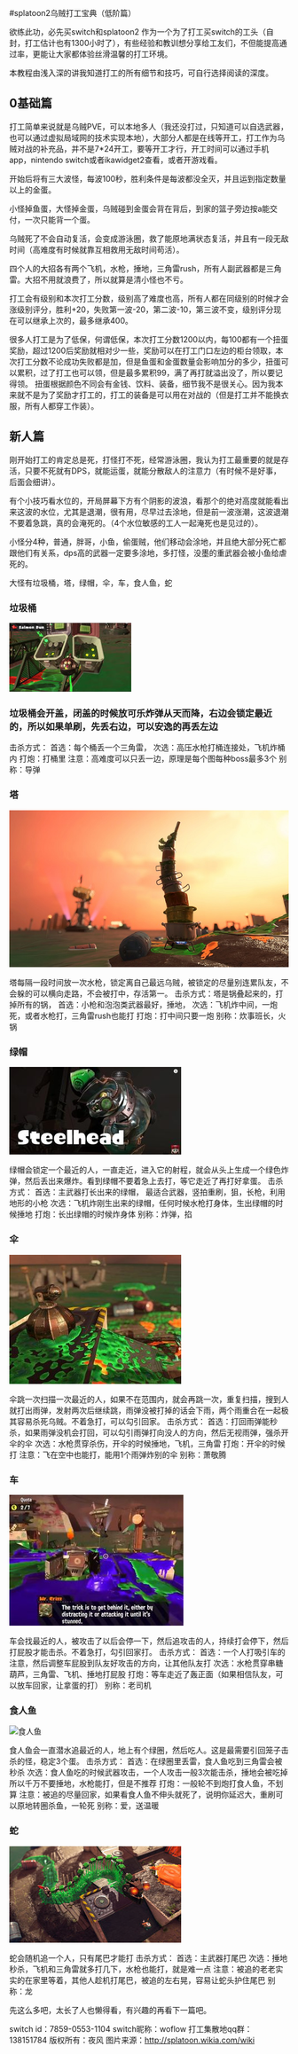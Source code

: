 #splatoon2乌贼打工宝典（低阶篇）

欲练此功，必先买switch和splatoon2
作为一个为了打工买switch的工头（自封，打工估计也有1300小时了），有些经验和教训想分享给工友们，不但能提高通过率，更能让大家都体验丝滑温馨的打工环境。

本教程由浅入深的讲我知道打工的所有细节和技巧，可自行选择阅读的深度。

## 0基础篇
打工简单来说就是乌贼PVE，可以本地多人（我还没打过，只知道可以自选武器，也可以通过虚拟局域网的技术实现本地），大部分人都是在线等开工，打工作为乌贼对战的补充品，并不是7*24开工，要等开工才行，开工时间可以通过手机app，nintendo switch或者ikawidget2查看，或者开游戏看。

开始后将有三大波怪，每波100秒，胜利条件是每波都没全灭，并且运到指定数量以上的金蛋。

小怪掉鱼蛋，大怪掉金蛋，乌贼碰到金蛋会背在背后，到家的篮子旁边按a能交付，一次只能背一个蛋。

乌贼死了不会自动复活，会变成游泳圈，救了能原地满状态复活，并且有一段无敌时间（高难度有时候就靠互相救用无敌时间苟活）。

四个人的大招各有两个飞机，水枪，捶地，三角雷rush，所有人副武器都是三角雷。大招不用就浪费了，所以就算是清小怪也不亏。

打工会有级别和本次打工分数，级别高了难度也高，所有人都在同级别的时候才会涨级别评分，胜利+20，失败第一波-20，第二波-10，第三波不变，级别评分现在可以继承上次的，最多继承400。

很多人打工是为了低保，何谓低保，本次打工分数1200以内，每100都有一个扭蛋奖励，超过1200后奖励就相对少一些，奖励可以在打工门口左边的柜台领取，本次打工分数不论成功失败都是加，但是鱼蛋和金蛋数量会影响加分的多少，扭蛋可以累积，过了打工也可以领，但是最多累积99，满了再打就溢出没了，所以要记得领。 扭蛋根据颜色不同会有金钱、饮料、装备，细节我不是很关心。因为我本来就不是为了奖励才打工的，打工的装备是可以用在对战的（但是打工并不能换衣服，所有人都穿工作装）。

## 新人篇
刚开始打工的肯定总是死，打怪打不死，经常游泳圈，我认为打工最重要的就是存活，只要不死就有DPS，就能运蛋，就能分散敌人的注意力（有时候不是好事，后面会细讲）。

有个小技巧看水位的，开局屏幕下方有个阴影的波浪，看那个的绝对高度就能看出来这波的水位，尤其是退潮，很有用，尽早过去涂地，但是前一波涨潮，这波退潮不要着急跳，真的会淹死的。（4个水位敏感的工人一起淹死也是见过的）。

小怪分4种，普通，胖哥，小鱼，偷蛋贼，他们移动会涂地，并且绝大部分死亡都跟他们有关系，dps高的武器一定要多涂地，多打怪，没墨的重武器会被小鱼给虐死的。

大怪有垃圾桶，塔，绿帽，伞，车，食人鱼，蛇
### 垃圾桶
![垃圾桶](./flyfish.jpg)

### 垃圾桶会开盖，闭盖的时候放可乐炸弹从天而降，右边会锁定最近的，所以如果单刷，先丢右边，可以安逸的再丢左边
击杀方式：
首选：每个桶丢一个三角雷， 
次选：高压水枪打桶连接处，飞机炸桶内
打炮：打桶里
注意：高难度可以只丢一边，原理是每个图每种boss最多3个
别称：导弹

### 塔
![塔](./stinger.jpg)

塔每隔一段时间放一次水枪，锁定离自己最远乌贼，被锁定的尽量别连累队友，不会躲的可以横向走路，不会被打中，存活第一。
击杀方式：塔是锅叠起来的，打掉所有的锅，
首选：小枪和泡泡类武器最好，捶地， 
次选：飞机炸中间，一炮死，或者水枪打，三角雷rush也能打
打炮：打中间只要一炮
别称：炊事班长，火锅

### 绿帽
![绿帽](./steelhead.jpg)

绿帽会锁定一个最近的人，一直走近，进入它的射程，就会从头上生成一个绿色炸弹，然后丢出来爆炸。看到绿帽不要着急上去打，等它走近了再打好拿蛋。
击杀方式：
首选：主武器打长出来的绿帽， 最适合武器，竖拍重刷，狙，长枪，利用地形的小枪
次选：飞机炸刚生出来的绿帽，任何时候水枪打身体，生出绿帽的时候捶地
打炮：长出绿帽的时候炸身体
别称：炸弹，掐

### 伞
![伞](./drizzler.jpg)

伞跳一次扫描一次最近的人，如果不在范围内，就会再跳一次，重复扫描，搜到人就打出雨弹，发射两次后继续跳，雨弹没被打掉的话会下雨，两个雨重合在一起极其容易杀死乌贼。不着急打，可以勾引回家。
击杀方式：
首选：打回雨弹能秒杀，如果雨弹没机会打回，可以勾引雨弹打向没人的方向，然后无视雨弹，强杀开伞的伞
次选：水枪贯穿杀伤，开伞的时候捶地，飞机，三角雷
打炮：开伞的时候打
注意：飞在空中也能打，能用1个雨弹炸别的伞
别称：萧敬腾

### 车
![车](./scrapper.jpg)

车会找最近的人，被攻击了以后会停一下，然后追攻击的人，持续打会停下，然后打屁股才能击杀。不着急打，勾引回家打。
击杀方式：
首选：一个人打吸引车的注意，然后调整车屁股到队友好攻击的方向，让其他队友打
次选：水枪贯穿串糖葫芦，三角雷、飞机、捶地打屁股
打炮：等车走近了轰正面（如果相信队友，可以放车回家，让拿蛋的打）
别称：老司机

### 食人鱼
![食人鱼](./maws.jpg)

食人鱼会一直潜水追最近的人，地上有个绿圈，然后吃人。这是最需要引回笼子击杀的怪，稳定3个蛋。
击杀方式：
首选：在绿圈里丢雷，食人鱼吃到三角雷会被秒杀
次选：食人鱼吃的时候武器攻击，一个人攻击一般3次能击杀，捶地会被吃掉所以千万不要捶地，水枪能打，但是不推荐
打炮：一般轮不到炮打食人鱼，不划算
注意：被追的尽量回家，如果看食人鱼不伸头就死了，说明你延迟大，重刷可以原地转圈杀鱼，一轮死
别称：爱，送温暖

### 蛇
![蛇](./steel-eel.jpg)

蛇会随机追一个人，只有尾巴才能打
击杀方式：
首选：主武器打尾巴
次选：捶地秒杀，飞机和三角雷就多打几下，水枪也能打，就是难一点
注意：被追的老老实实的在家里等着，其他人趁机打尾巴，被追的左右晃，容易让蛇头护住尾巴
别称：龙

先这么多吧，太长了人也懒得看，有兴趣的再看下一篇吧。

switch id：7859-0553-1104
switch昵称：woflow
打工集散地qq群：138151784
版权所有：夜风
图片来源：http://splatoon.wikia.com/wiki
